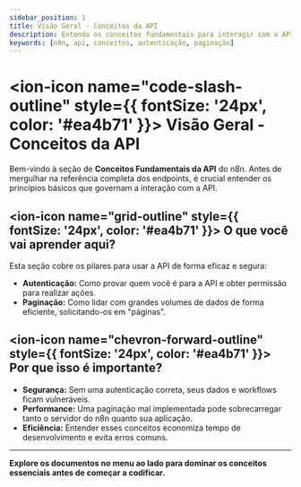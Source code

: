 ```yaml
---
sidebar_position: 1
title: Visão Geral - Conceitos da API
description: Entenda os conceitos fundamentais para interagir com a API do n8n, como autenticação e paginação.
keywords: [n8n, api, conceitos, autenticação, paginação]
---
```


# <ion-icon name="code-slash-outline" style={{ fontSize: '24px', color: '#ea4b71' }}></ion-icon> Visão Geral - Conceitos da API

Bem-vindo à seção de **Conceitos Fundamentais da API** do n8n. Antes de mergulhar na referência completa dos endpoints, é crucial entender os princípios básicos que governam a interação com a API.

## <ion-icon name="grid-outline" style={{ fontSize: '24px', color: '#ea4b71' }}></ion-icon> O que você vai aprender aqui?

Esta seção cobre os pilares para usar a API de forma eficaz e segura:

- **Autenticação:** Como provar quem você é para a API e obter permissão para realizar ações.
- **Paginação:** Como lidar com grandes volumes de dados de forma eficiente, solicitando-os em "páginas".

## <ion-icon name="chevron-forward-outline" style={{ fontSize: '24px', color: '#ea4b71' }}></ion-icon> Por que isso é importante?

- **Segurança:** Sem uma autenticação correta, seus dados e workflows ficam vulneráveis.
- **Performance:** Uma paginação mal implementada pode sobrecarregar tanto o servidor do n8n quanto sua aplicação.
- **Eficiência:** Entender esses conceitos economiza tempo de desenvolvimento e evita erros comuns.

---

**Explore os documentos no menu ao lado para dominar os conceitos essenciais antes de começar a codificar.**

